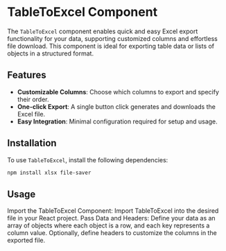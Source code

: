 # TableToExcel Component

The `TableToExcel` component enables quick and easy Excel export functionality for your data, supporting customized columns and effortless file download. This component is ideal for exporting table data or lists of objects in a structured format.

## Features
- **Customizable Columns**: Choose which columns to export and specify their order.
- **One-click Export**: A single button click generates and downloads the Excel file.
- **Easy Integration**: Minimal configuration required for setup and usage.

## Installation

To use `TableToExcel`, install the following dependencies:

```bash
npm install xlsx file-saver
```

## Usage
Import the TableToExcel Component: Import TableToExcel into the desired file in your React project.
Pass Data and Headers: Define your data as an array of objects where each object is a row, and each key represents a column value. Optionally, define headers to customize the columns in the exported file.


